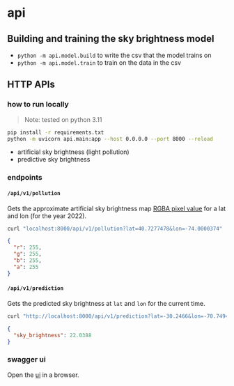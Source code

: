 # api

## Building and training the sky brightness model

- `python -m api.model.build` to write the csv that the model trains on
- `python -m api.model.train` to train on the data in the csv

## HTTP APIs

### how to run locally

> Note: tested on python 3.11

```sh
pip install -r requirements.txt
python -m uvicorn api.main:app --host 0.0.0.0 --port 8000 --reload
```

- artificial sky brightness (light pollution)
- predictive sky brightness

### endpoints

#### `/api/v1/pollution`

Gets the approximate artificial sky brightness
map [RGBA pixel value](https://djlorenz.github.io/astronomy/lp2022/colors.html) for a lat and lon (for the year 2022).

```sh
curl "localhost:8000/api/v1/pollution?lat=40.7277478&lon=-74.0000374"
```

```json
{
  "r": 255,
  "g": 255,
  "b": 255,
  "a": 255
}
```

#### `/api/v1/prediction`

Gets the predicted sky brightness at `lat` and `lon` for the current time.

```sh
curl "http://localhost:8000/api/v1/prediction?lat=-30.2466&lon=-70.7494"

```

```json
{
  "sky_brightness": 22.0388
}
```

### swagger ui

Open the [ui](http://localhost:8000/docs) in a browser.

